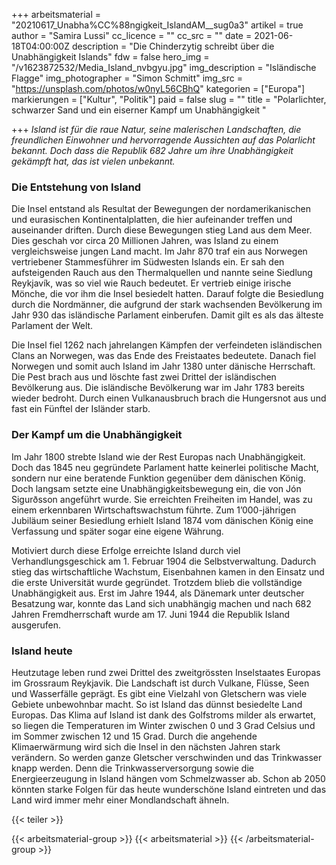 +++
arbeitsmaterial = "20210617_Unabha%CC%88ngigkeit_IslandAM__sug0a3"
artikel = true
author = "Samira Lussi"
cc_licence = ""
cc_src = ""
date = 2021-06-18T04:00:00Z
description = "Die Chinderzytig schreibt über die Unabhängigkeit Islands"
fdw = false
hero_img = "/v1623872532/Media_Island_nvbgyu.jpg"
img_description = "Isländische Flagge"
img_photographer = "Simon Schmitt"
img_src = "https://unsplash.com/photos/w0nyL56CBhQ"
kategorien = ["Europa"]
markierungen = ["Kultur", "Politik"]
paid = false
slug = ""
title = "Polarlichter, schwarzer Sand und ein eiserner Kampf um Unabhängigkeit "

+++
_Island ist für die raue Natur, seine malerischen Landschaften, die freundlichen Einwohner und hervorragende Aussichten auf das Polarlicht bekannt. Doch dass die Republik 682 Jahre um ihre Unabhängigkeit gekämpft hat, das ist vielen unbekannt._

### Die Entstehung von Island

Die Insel entstand als Resultat der Bewegungen der nordamerikanischen und eurasischen Kontinentalplatten, die hier aufeinander treffen und auseinander driften. Durch diese Bewegungen stieg Land aus dem Meer. Dies geschah vor circa 20 Millionen Jahren, was Island zu einem vergleichsweise jungen Land macht. Im Jahr 870 traf ein aus Norwegen vertriebener Stammesführer im Südwesten Islands ein. Er sah den aufsteigenden Rauch aus den Thermalquellen und nannte seine Siedlung Reykjavík, was so viel wie Rauch bedeutet. Er vertrieb einige irische Mönche, die vor ihm die Insel besiedelt hatten. Darauf folgte die Besiedlung durch die Nordmänner, die aufgrund der stark wachsenden Bevölkerung im Jahr 930 das isländische Parlament einberufen. Damit gilt es als das älteste Parlament der Welt.

Die Insel fiel 1262 nach jahrelangen Kämpfen der verfeindeten isländischen Clans an Norwegen, was das Ende des Freistaates bedeutete. Danach fiel Norwegen und somit auch Island im Jahr 1380 unter dänische Herrschaft. Die Pest brach aus und löschte fast zwei Drittel der isländischen Bevölkerung aus. Die isländische Bevölkerung war im Jahr 1783 bereits wieder bedroht. Durch einen Vulkanausbruch brach die Hungersnot aus und fast ein Fünftel der Isländer starb.

### Der Kampf um die Unabhängigkeit

Im Jahr 1800 strebte Island wie der Rest Europas nach Unabhängigkeit. Doch das 1845 neu gegründete Parlament hatte keinerlei politische Macht, sondern nur eine beratende Funktion gegenüber dem dänischen König. Doch langsam setzte eine Unabhängigkeitsbewegung ein, die von Jón Sigurðsson angeführt wurde. Sie erreichten Freiheiten im Handel, was zu einem erkennbaren Wirtschaftswachstum führte. Zum 1’000-jährigen Jubiläum seiner Besiedlung erhielt Island 1874 vom dänischen König eine Verfassung und später sogar eine eigene Währung.

Motiviert durch diese Erfolge erreichte Island durch viel Verhandlungsgeschick am 1. Februar 1904 die Selbstverwaltung. Dadurch stieg das wirtschaftliche Wachstum, Eisenbahnen kamen in den Einsatz und die erste Universität wurde gegründet. Trotzdem blieb die vollständige Unabhängigkeit aus. Erst im Jahre 1944, als Dänemark unter deutscher Besatzung war, konnte das Land sich unabhängig machen und nach 682 Jahren Fremdherrschaft wurde am 17. Juni 1944 die Republik Island ausgerufen.

### Island heute

Heutzutage leben rund zwei Drittel des zweitgrössten Inselstaates Europas im Grossraum Reykjavik. Die Landschaft ist durch Vulkane, Flüsse, Seen und Wasserfälle geprägt. Es gibt eine Vielzahl von Gletschern was viele Gebiete unbewohnbar macht. So ist Island das dünnst besiedelte Land Europas. Das Klima auf Island ist dank des Golfstroms milder als erwartet, so liegen die Temperaturen im Winter zwischen 0 und 3 Grad Celsius und im Sommer zwischen 12 und 15 Grad. Durch die angehende Klimaerwärmung wird sich die Insel in den nächsten Jahren stark verändern. So werden ganze Gletscher verschwinden und das Trinkwasser knapp werden. Denn die Trinkwasserversorgung sowie die Energieerzeugung in Island hängen vom Schmelzwasser ab. Schon ab 2050 könnten starke Folgen für das heute wunderschöne Island eintreten und das Land wird immer mehr einer Mondlandschaft ähneln.

{{< teiler >}}

{{< arbeitsmaterial-group >}}
{{< arbeitsmaterial >}}
{{< /arbeitsmaterial-group >}}